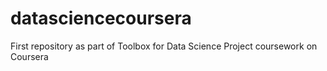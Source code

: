 datasciencecoursera
===================

First repository as part of Toolbox for Data Science Project coursework on Coursera
